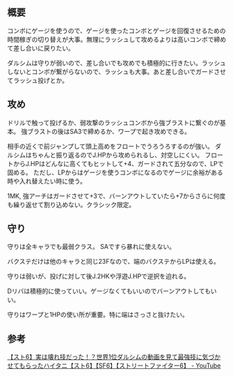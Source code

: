 ## 概要

コンボにゲージを使うので、ゲージを使ったコンボとゲージを回復させるための時間稼ぎの切り替えが大事。無理にラッシュして攻めるよりは高いコンボで締めて差し合いに戻りたい。

ダルシムは守りが弱いので、差し合いでも攻めでも積極的に行きたい。ラッシュしないとコンボが繋がらないので、ラッシュも大事。あと差し合いでガードさせてラッシュ投げとか。

## 攻め

ドリルで触って投げるか、弱攻撃のラッシュコンボから強ブラストに繋ぐのが基本。
強ブラストの後はSA3で締めるか、ワープで起き攻めできる。

相手の近くで前ジャンプして頭上高めをフロートでうろうろするのが強い。
ダルシムはちゃんと振り返るのでJ.HPから攻められるし、対空しにくい。
フロートからJ.HPはどんなに高くてもヒットして+4、ガードされて五分なので、LPで固める。
ただし、LPからはゲージを使うコンボになるのでゲージに余裕がある時や入れ替えたい時に使う。

1MK, 強アーチはガードさせて+3で、バーンアウトしていたら+7からさらに何度も繰り返せて割り込めない。クラシック限定。

## 守り

守りは全キャラでも最弱クラス。
SAですら暴れに使えない。

バクステだけは他のキャラと同じ23Fなので、端のバクステからLPは使える。

守りは弱いが、投げに対して後J.2HKや浮遊J.HPで逆択を迫れる。

Dリバは積極的に使っていい。ゲージなくてもいいのでバーンアウトしてもいい。

守りはワープと1HPの使い所が重要。特に端はさっさと抜けたい。

## 参考

[【スト6】実は壊れ技だった！？世界1位ダルシムの動画を見て最強技に気づかせてもらったハイタニ【スト6】【SF6】【ストリートファイター6】 - YouTube](https://youtube.com/watch?v=SDbn8XVT5So&si=Mt1ge4pQmdlLukBM)
